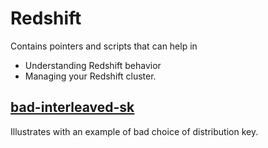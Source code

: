 # Redshift
Contains pointers and scripts that can help in
 - Understanding Redshift behavior
 - Managing your Redshift cluster.

## [bad-interleaved-sk](bad-interleaved-sk)
Illustrates with an example of bad choice of distribution key.
